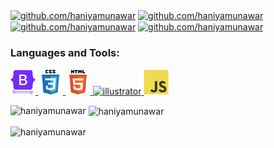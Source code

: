 <p align="left">
<a href="https://linkedin.com/in/github.com/haniyamunawar" target="blank"><img align="center" src="https://raw.githubusercontent.com/rahuldkjain/github-profile-readme-generator/master/src/images/icons/Social/linked-in-alt.svg" alt="github.com/haniyamunawar" height="30" width="40" /></a>
<a href="https://fb.com/github.com/haniyamunawar" target="blank"><img align="center" src="https://raw.githubusercontent.com/rahuldkjain/github-profile-readme-generator/master/src/images/icons/Social/facebook.svg" alt="github.com/haniyamunawar" height="30" width="40" /></a>
<a href="https://instagram.com/github.com/haniyamunawar" target="blank"><img align="center" src="https://raw.githubusercontent.com/rahuldkjain/github-profile-readme-generator/master/src/images/icons/Social/instagram.svg" alt="github.com/haniyamunawar" height="30" width="40" /></a>
<a href="https://www.youtube.com/c/github.com/haniyamunawar" target="blank"><img align="center" src="https://raw.githubusercontent.com/rahuldkjain/github-profile-readme-generator/master/src/images/icons/Social/youtube.svg" alt="github.com/haniyamunawar" height="30" width="40" /></a>
</p>

<h3 align="left">Languages and Tools:</h3>
<p align="left"> <a href="https://getbootstrap.com" target="_blank" rel="noreferrer"> <img src="https://raw.githubusercontent.com/devicons/devicon/master/icons/bootstrap/bootstrap-plain-wordmark.svg" alt="bootstrap" width="40" height="40"/> </a> <a href="https://www.w3schools.com/css/" target="_blank" rel="noreferrer"> <img src="https://raw.githubusercontent.com/devicons/devicon/master/icons/css3/css3-original-wordmark.svg" alt="css3" width="40" height="40"/> </a> <a href="https://www.w3.org/html/" target="_blank" rel="noreferrer"> <img src="https://raw.githubusercontent.com/devicons/devicon/master/icons/html5/html5-original-wordmark.svg" alt="html5" width="40" height="40"/> </a> <a href="https://www.adobe.com/in/products/illustrator.html" target="_blank" rel="noreferrer"> <img src="https://www.vectorlogo.zone/logos/adobe_illustrator/adobe_illustrator-icon.svg" alt="illustrator" width="40" height="40"/> </a> <a href="https://developer.mozilla.org/en-US/docs/Web/JavaScript" target="_blank" rel="noreferrer"> <img src="https://raw.githubusercontent.com/devicons/devicon/master/icons/javascript/javascript-original.svg" alt="javascript" width="40" height="40"/> </a> </p>

<p><img align="left" src="https://github-readme-stats.vercel.app/api/top-langs?username=haniyamunawar&show_icons=true&locale=en&layout=compact" alt="haniyamunawar" /></p>

<p>&nbsp;<img align="center" src="https://github-readme-stats.vercel.app/api?username=haniyamunawar&show_icons=true&locale=en" alt="haniyamunawar" /></p>

<p><img align="center" src="https://github-readme-streak-stats.herokuapp.com/?user=haniyamunawar&" alt="haniyamunawar" /></p>
